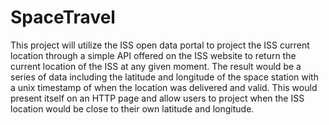# SpaceTravel
This project will utilize the ISS open data portal to project the ISS current location through a simple API offered on the ISS website to return the current location of the ISS at any given moment. The result would be a series of data including the latitude and longitude of the space station with a unix timestamp of when the location was delivered and valid. This would present itself on an HTTP page and allow users to project when the ISS location would be close to their own latitude and longitude. 
